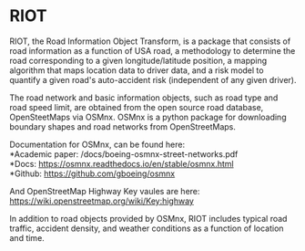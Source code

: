 # RIOT

RIOT, the Road Information Object Transform, is a package that consists of road information as a function of USA road, a methodology to determine the road corresponding to a given longitude/latitude position, a mapping algorithm that maps location data to driver data, and a risk model to quantify a given road's auto-accident risk (independent of any given driver).

The road network and basic information objects, such as road type and road speed limit, are obtained from the open source road database, OpenSteetMaps via OSMnx. OSMnx is a python package for downloading boundary shapes and road networks from OpenStreetMaps.

Documentation for OSMnx, can be found here:<br/> 
  *Academic paper: /docs/boeing-osmnx-street-networks.pdf<br/>
  *Docs:           https://osmnx.readthedocs.io/en/stable/osmnx.html<br/>
  *Github:         https://github.com/gboeing/osmnx<br/>
  
And OpenStreetMap Highway Key vaules are here:<br/>
https://wiki.openstreetmap.org/wiki/Key:highway<br/>
  
In addition to road objects provided by OSMnx, RIOT includes typical road traffic, accident density, and weather conditions as a function of location and time. 

